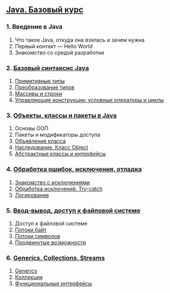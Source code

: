 ## [Java. Базовый курс](https://stepik.org/course/187/syllabus)
### 1. Введение в Java
1. Что такое Java, откуда она взялась и зачем нужна
2. Первый контакт — Hello World
3. Знакомство со средой разработки
### 2. [Базовый синтаксис Java](https://github.com/mibrgmv/java-basic-course/tree/main/src/basic_syntax)
1. [Примитивные типы](https://github.com/mibrgmv/java-basic-course/tree/main/src/basic_syntax/primitive_types)
2. [Преобразование типов](https://github.com/mibrgmv/java-basic-course/tree/main/src/basic_syntax/type_conversion)
3. [Массивы и строки](https://github.com/mibrgmv/java-basic-course/tree/main/src/basic_syntax/arrays_and_strings)
4. [Управляющие конструкции: условные операторы и циклы](https://github.com/mibrgmv/java-basic-course/tree/main/src/basic_syntax/conditionals_and_cycles)
### 3. [Объекты, классы и пакеты в Java](https://github.com/mibrgmv/java-basic-course/tree/main/src/objects_classes_packages)
1. Основы ООП
2. Пакеты и модификаторы доступа
3. [Объявление класса](https://github.com/mibrgmv/java-basic-course/tree/main/src/objects_classes_packages/class_declaration)
4. [Наследование. Класс Object](https://github.com/mibrgmv/java-basic-course/tree/main/src/objects_classes_packages/inheritance)
5. [Абстрактные классы и интерфейсы](https://github.com/mibrgmv/java-basic-course/tree/main/src/objects_classes_packages/abstract_classes_interfaces)
### 4. [Обработка ошибок, исключения, отладка](https://github.com/mibrgmv/java-basic-course/tree/main/src/error_processing_exceptions)
1. [Знакомство с исключениями](https://github.com/mibrgmv/java-basic-course/tree/main/src/error_processing_exceptions/exceptions_intro)
2. [Обработка исключений. Try-catch](https://github.com/mibrgmv/java-basic-course/tree/main/src/error_processing_exceptions/exception_handling)
3. [Логирование](https://github.com/mibrgmv/java-basic-course/tree/main/src/error_processing_exceptions/logging)
### 5. [Ввод-вывод, доступ к файловой системе](https://github.com/mibrgmv/java-basic-course/tree/main/src/io_fs_access)
1. Доступ к файловой системе
2. [Потоки байт](https://github.com/mibrgmv/java-basic-course/tree/main/src/io_fs_access/byte_streams)
3. [Потоки символов](https://github.com/mibrgmv/java-basic-course/tree/main/src/io_fs_access/char_streams)
4. [Продвинутые возможности](https://github.com/mibrgmv/java-basic-course/tree/main/src/io_fs_access/advanced_capabilities)
### 6. [Generics. Collections. Streams](https://github.com/mibrgmv/java-basic-course/tree/main/src/generics_collections_streams)
1. [Generics](https://github.com/mibrgmv/java-basic-course/tree/main/src/generics_collections_streams/generics)
2. [Коллекции](https://github.com/mibrgmv/java-basic-course/tree/main/src/generics_collections_streams/collections)
3. [Функциональные интерфейсы](https://github.com/mibrgmv/java-basic-course/tree/main/src/generics_collections_streams/functional_interfaces)
